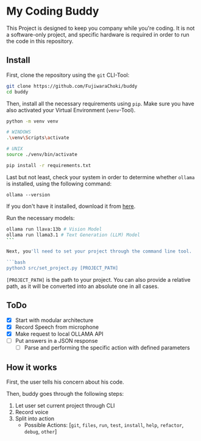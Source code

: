 # My Coding Buddy

This Project is designed to keep you company while you're coding. It is not a software-only project, and specific hardware is required in order to run the code in this repository.

## Install

First, clone the repository using the `git` CLI-Tool:

```bash
git clone https://github.com/FujiwaraChoki/buddy
cd buddy
```

Then, install all the necessary requirements using `pip`. Make sure you have also activated your Virtual Environment (`venv`-Tool).

```bash
python -m venv venv

# WINDOWS
.\venv\Scripts\activate

# UNIX
source ./venv/bin/activate

pip install -r requirements.txt
```

Last but not least, check your system in order to determine whether `ollama` is installed, using the following command:

```
ollama --version
```

If you don't have it installed, download it from [here](https://ollama.com/).

Run the necessary models:

````bash
ollama run llava:13b # Vision Model
ollama run llama3.1 # Text Generation (LLM) Model
```

Next, you'll need to set your project through the command line tool.

```bash
python3 src/set_project.py [PROJECT_PATH]
````

`[PROJECT_PATH]` is the path to your project. You can also provide a relative path, as it will be converted into an absolute one in all cases.

## ToDo

- [x] Start with modular architecture
- [x] Record Speech from microphone
- [x] Make request to local OLLAMA API
- [ ] Put answers in a JSON response
  - [ ] Parse and performing the specific action with defined parameters

## How it works

First, the user tells his concern about his code.

Then, buddy goes through the following steps:

1. Let user set current project through CLI
2. Record voice
3. Split into action
   - Possible Actions: [`git`, `files`, `run`, `test`, `install`, `help`, `refactor`, `debug`, `other`]
